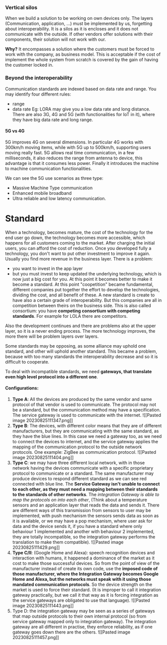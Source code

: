 ### Vertical silos
When we build a solution to be working on own devices only. The layers (Communication, application, ...) must be implemented by us, forgetting about interoperability. It is a silos as it is encloses and it does not communicate with the outside.
If other vendors offer solutions with their components, their solution will not work with our.

**Why?** It encompasses a solution where the customers must be forced to work with the company, as business model.
This is acceptable if the cost of implement the whole system from scratch is covered by the gain of having the customer locked in.

### Beyond the interoperability

Communication standards are indexed based on data rate and range. You may identify four different rules:
* range
* data rate
Eg: LORA may give you a low data rate and long distance. There are also 3G, 4G and 5G (with functionalities for IoT in it), where they have big data rate and long range.

#### 5G vs 4G
5G improves 4G on several dimensions. In particular 4G works with 300km/h moving items, while with 5G up to 500km/h, supporting users moving really fast. 5G allows real time communication, in a few milliseconds, it also reduces the range from antenna to device, this advantage is that it consumes less power. Finally it introduces the machine to machine communication functionalities.

We can see the 5G use scenarios as three type:
* Massive Machine  Type communication
* Enhanced mobile broadband
* Ultra reliable and low latency communication.

# Standard

When a technology, becomes mature, the cost of the technology for the end user go down, the technology becomes more accessible, which happens for all customers coming to the market.
After charging the initial users, you can afford the cost of reduction. Once you developed fully a technology, you don't want to put other investment to improve it again. Usually you find more revenue in the business layer. There is a problem:
* you want to invest in the app layer
* but you must invest to keep updated the underlying technology, which is now just a big cost for you. At this point it becomes better to make it become a standard.
At this point "coopetition" became fundamental, different companies put together the effort to develop the technologies, dividing the cost, and all benefit of these. A new standard is create to have also a certain grade of interoperability. But this companies are all in competition between theirs on the business side. This is also called consortium: you have **competing consortium with competing standards**. For example for LOLA there are competitors.

Also the development continues and there are problems also at the upper layer, so it is a never ending process. The more technology improves, the more there will be problem layers over layers.

Some standards may be opposing, as some alliance may uphold one standard, and other will uphold another standard. This became a problem, because with too many standards the interoperability decrease and so it is difficult to cooperate. 

To deal with incompatible standards, we need **gateways, that translate even high level protocol into a different one**.

#### Configurations:
1) **Type A**: All the devices are produced by the same vendor and same protocol of that vendor is used to communicate. The protocol may not be a standard, but the communication method may have a specification. The service gateway is used to communicate with the internet. ![[Pasted image 20230825111347.png]]
2) **Type B**: The devices, with different color means that they are of different manufacturers, but they are communicating with the same standard, as they have the blue lines. In this case we need a gateway too, as we need to connect the devices to internet, and the service gateway applies the mapping of the communication protocol to the outside network protocols. One example: ZigBee as communication protocol. ![[Pasted image 20230825111404.png]]
3) **Type C**: we may have three different local network, with in those network having the devices communicate with a specific proprietary protocol to communicate or a standard. The same manufacturer may produce devices to respond different standard as we can see red connected with blue line. The **Service Gateway isn't unable to connect to each other, as they must need a mapping between their standards to the standards of other networks**. The *integration Gateway is able to map the protocols on into each other*, (Think about a temperature sensors and an application layer that reads the data and sends it. There are different ways of this transmission from sensors to user may be implemented, with push mechanism the sensors sends data as soon as it is available, or we may have a pop mechanism, where user ask for data and the device sends it, if you have a standard where only behaviour 1 implemented and another with behaviour 2 implemented, they are totally incompatible, so the integration gateway performs the translation to make them compatible). ![[Pasted image 20230825111429.png]]
4) **Type C/ll**: (Google Home and Alexa): speech recognition devices and interaction with humans, it happened a dominance of the market as it cost to make those successful devices. So from the point of view of the manufacturer instead of create its own code, use the **imposed code of those manufacturer, where the Integration Gateway becomes Google Home and Alexa, but the networks must speak with it using those mandated communication protocols**. So the device strength on the market is used to force their standard. (It is improper to call it integration gateway practically, but we call it that way as it is forcing integration as the service gateways are obligated to use that language). ![[Pasted image 20230825111443.png]]
5) Type D: the integration gateway may be seen as a series of gateways that map outside protocols to their own internal protocol (so from service gateway mapped only to integration gateway). The integration gateway are all different in practise, they enforce reliability, as if one gateway goes down there are the others. ![[Pasted image 20230825111457.png]]
